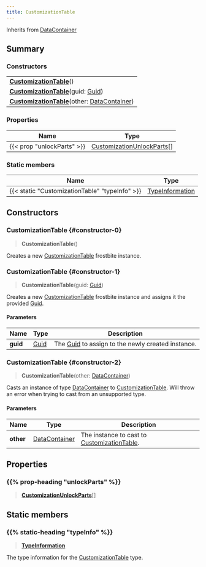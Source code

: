 ```yaml
---
title: CustomizationTable
---
```


Inherits from [DataContainer](/vext/ref/shared/type/datacontainer)

## Summary

### Constructors

|  |
| --- |
| **[CustomizationTable](#constructor-0)**() |
| **[CustomizationTable](#constructor-1)**(guid: [Guid](/vext/ref/shared/type/guid)) |
| **[CustomizationTable](#constructor-2)**(other: [DataContainer](/vext/ref/shared/type/datacontainer)) |

### Properties

| Name | Type |
| ---- | ---- |
| {{< prop "unlockParts" >}} | [CustomizationUnlockParts](/vext/ref/fb/customizationunlockparts)[] |

### Static members

| Name | Type |
| ---- | ---- |
| {{< static "CustomizationTable" "typeInfo" >}} | [TypeInformation](/vext/ref/shared/type/typeinformation) |

## Constructors

### CustomizationTable {#constructor-0}

> **CustomizationTable**()

Creates a new [CustomizationTable](/vext/ref/fb/customizationtable) frostbite instance.

### CustomizationTable {#constructor-1}

> **CustomizationTable**(guid: [Guid](/vext/ref/shared/type/guid))

Creates a new [CustomizationTable](/vext/ref/fb/customizationtable) frostbite instance and assigns it the provided [Guid](/vext/ref/shared/type/guid).

#### Parameters

| Name | Type | Description |
| ---- | ---- | ----------- |
| **guid** | [Guid](/vext/ref/shared/type/guid) | The [Guid](/vext/ref/shared/type/guid) to assign to the newly created instance. |

### CustomizationTable {#constructor-2}

> **CustomizationTable**(other: [DataContainer](/vext/ref/shared/type/datacontainer))

Casts an instance of type [DataContainer](/vext/ref/shared/type/datacontainer) to [CustomizationTable](/vext/ref/fb/customizationtable). Will throw an error when trying to cast from an unsupported type.

#### Parameters

| Name | Type | Description |
| ---- | ---- | ----------- |
| **other** | [DataContainer](/vext/ref/shared/type/datacontainer) | The instance to cast to [CustomizationTable](/vext/ref/fb/customizationtable). |

## Properties

### {{% prop-heading "unlockParts" %}}

> **[CustomizationUnlockParts](/vext/ref/fb/customizationunlockparts)**[]

## Static members

### {{% static-heading "typeInfo" %}}

> **[TypeInformation](/vext/ref/shared/type/typeinformation)**

The type information for the [CustomizationTable](/vext/ref/fb/customizationtable) type.

